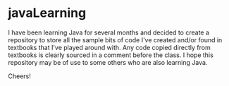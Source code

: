 # javaLearning

I have been learning Java for several months and decided to create a repository to store all the sample bits of code I've created and/or found in textbooks that I've played around with.  Any code copied directly from textbooks is clearly sourced in a comment before the class.  I hope this repository may be of use to some others who are also learning Java.

Cheers!
